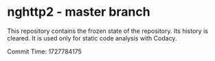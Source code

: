# nghttp2 - master branch

This repository contains the frozen state of the repository.
Its history is cleared. It is used only for static code
analysis with Codacy.

Commit Time: 1727784175